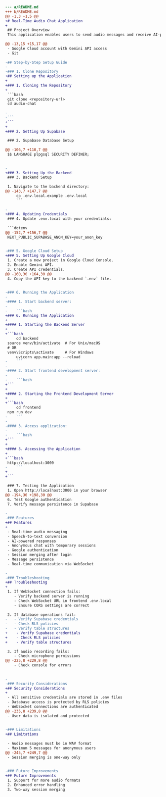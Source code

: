 ```diff
--- a/README.md
+++ b/README.md
@@ -1,3 +1,5 @@
+# Real-Time Audio Chat Application
+
 ## Project Overview
 This application enables users to send audio messages and receive AI-powered responses in real-time. Users can start chatting anonymously and are prompted to log in with Google after 5 messages. The system uses WebSocket connections for real-time communication and integrates with Google's Gemini AI for message processing.
 
@@ -13,15 +15,17 @@
 - Google Cloud account with Gemini API access
 - Git
 
-## Step-by-Step Setup Guide
-
-### 1. Clone Repository
+## Setting up the Application
+
+### 1. Cloning the Repository
+
 ```bash
 git clone <repository-url>
 cd audio-chat
 
-
-```
+```
+
+### 2. Setting Up Supabase
 
 ### 2. Supabase Database Setup
 
@@ -106,7 +110,7 @@
 $$ LANGUAGE plpgsql SECURITY DEFINER;
 
 
-
+### 3. Setting Up the Backend
 ### 3. Backend Setup
 
 1. Navigate to the backend directory:
@@ -143,7 +147,7 @@
     cp .env.local.example .env.local
     ```
 
-
+### 4. Updating Credentials
 ### 4. Update .env.local with your credentials:
 
 ```dotenv
@@ -152,7 +156,7 @@
 NEXT_PUBLIC_SUPABASE_ANON_KEY=your_anon_key
 
 
-### 5. Google Cloud Setup
+### 5. Setting Up Google Cloud
 1. Create a new project in Google Cloud Console.
 2. Enable Gemini API.
 3. Create API credentials.
@@ -160,30 +164,30 @@
 4. Copy the API key to the backend `.env` file.
 
 
-### 6. Running the Application
-
-#### 1. Start backend server:
-    
-    ```bash
+### 6. Running the Application
+
+#### 1. Starting the Backend Server
+
+```bash
     cd backend
 source venv/bin/activate  # For Unix/macOS
 # OR
 venv\Scripts\activate     # For Windows
     uvicorn app.main:app --reload
-    ```
-    
-#### 2. Start frontend development server:
-    
-    ```bash
+```
+
+#### 2. Starting the Frontend Development Server
+
+```bash
     cd frontend
 npm run dev
-    ```
-    
-#### 3. Access application:
-    
-    ```bash
+```
+
+#### 3. Accessing the Application
+
+```bash
 http://localhost:3000
-    ```
+
+```
     
 ### 7. Testing the Application
 1. Open http://localhost:3000 in your browser
@@ -194,30 +198,30 @@
 6. Test Google authentication
 7. Verify message persistence in Supabase
 
-
-### Features
+## Features
+
 - Real-time audio messaging
 - Speech-to-text conversion
 - AI-powered responses
 - Anonymous chat with temporary sessions
 - Google authentication
 - Session merging after login
 - Message persistence
 - Real-time communication via WebSocket
 
-
-### Troubleshooting
+## Troubleshooting
+
 1. If WebSocket connection fails:
    - Verify backend server is running
    - Check WebSocket URL in frontend .env.local
    - Ensure CORS settings are correct
 
 2. If database operations fail:
-   - Verify Supabase credentials
-   - Check RLS policies
-   - Verify table structures
+    - Verify Supabase credentials
+    - Check RLS policies
+    - Verify table structures
 
 3. If audio recording fails:
    - Check microphone permissions
@@ -225,8 +229,8 @@
    - Check console for errors
 
 
-
-### Security Considerations
+## Security Considerations
+
 - All sensitive credentials are stored in .env files
 - Database access is protected by RLS policies
 - WebSocket connections are authenticated
@@ -235,8 +239,8 @@
 - User data is isolated and protected
 
 
-### Limitations
+## Limitations
 
 - Audio messages must be in WAV format
 - Maximum 5 messages for anonymous users
@@ -245,7 +249,7 @@
 - Session merging is one-way only
 
 
-### Future Improvements
+## Future Improvements
 1. Support for more audio formats
 2. Enhanced error handling
 3. Two-way session merging

```
